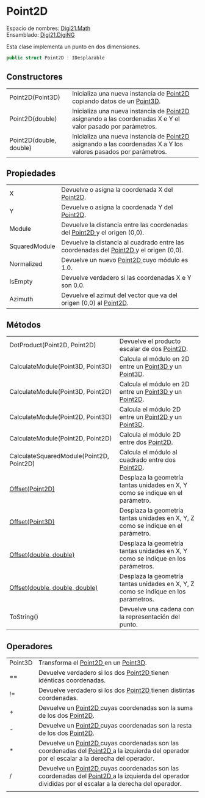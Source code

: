 # Point2D

Espacio de nombres: [Digi21.Math](./)  
Ensamblado: [Digi21.DigiNG](../)

Esta clase implementa un punto en dos dimensiones.

```csharp
public struct Point2D : IDesplazable
```

## Constructores

|  |  |
| :--- | :--- |
| Point2D\(Point3D\) | Inicializa una nueva instancia de [Point2D ](point2d.md)copiando datos de un [Point3D](point3d.md). |
| Point2D\(double\) | Inicializa una nueva instancia de [Point2D ](point2d.md)asignando a las coordenadas X e Y el valor pasado por parámetros. |
| Point2D\(double, double\) | Inicializa una nueva instancia de [Point2D](point2d.md) asignando a las coordenadas X a Y los valores pasados por parámetros. |

## Propiedades

|  |  |
| :--- | :--- |
| X | Devuelve o asigna la coordenada X del [Point2D](point2d.md). |
| Y | Devuelve o asigna la coordenada Y del [Point2D](point2d.md). |
| Module | Devuelve la distancia entre las coordenadas del [Point2D ](point2d.md)y el origen \(0,0\). |
| SquaredModule | Devuelve la distancia al cuadrado entre las coordenadas del [Point2D ](point2d.md)y el origen \(0,0\). |
| Normalized | Devuelve un nuevo [Point2D ](point2d.md)cuyo módulo es 1.0. |
| IsEmpty | Devuelve verdadero si las coordenadas X e Y son 0.0. |
| Azimuth | Devuelve el azimut del vector que va del origen \(0,0\) al [Point2D](point2d.md). |

## Métodos

|  |  |
| :--- | :--- |
| DotProduct\(Point2D, Point2D\) | Devuelve el producto escalar de dos [Point2D](point2d.md). |
| CalculateModule\(Point3D, Point3D\) | Calcula el módulo en 2D entre un [Point3D ](point3d.md)y un [Point3D](point3d.md). |
| CalculateModule\(Point3D, Point2D\) | Calcula el módulo en 2D entre un [Point3D ](point3d.md)y un [Point2D](point2d.md). |
| CalculateModule\(Point2D, Point3D\) | Calcula el módulo 2D entre un [Point2D ](point2d.md)y un [Point3D](point3d.md). |
| CalculateModule\(Point2D, Point2D\) | Calcula el módulo 2D entre dos [Point2D](point2d.md). |
| CalculateSquaredModule\(Point2D, Point2D\) | Calcula el módulo al cuadrado entre dos [Point2D](point2d.md). |
| [Offset\(Point2D\)](idesplazable/metodos/offset.md#offset-point-2-d) | Desplaza la geometría tantas unidades en X, Y como se indique en el parámetro. |
| [Offset\(Point3D\)](idesplazable/metodos/offset.md#offset-point-3-d) | Desplaza la geometría tantas unidades en X, Y, Z como se indique en el parámetro. |
| [Offset\(double, double\)](idesplazable/metodos/offset.md#offset-double-double) | Desplaza la geometría tantas unidades en X, Y como se indique en los parámetros. |
| [Offset\(double, double, double\)](idesplazable/metodos/offset.md#offset-double-doublem-double) | Desplaza la geometría tantas unidades en X, Y, Z como se indique en los parámetros. |
| ToString\(\) | Devuelve una cadena con la representación del punto. |

## Operadores

|  |  |
| :--- | :--- |
| Point3D | Transforma el [Point2D ](point2d.md)en un [Point3D](point3d.md). |
| == | Devuelve verdadero si los dos [Point2D ](point2d.md)tienen idénticas coordenadas. |
| != | Devuelve verdadero si los dos [Point2D ](point2d.md)tienen distintas coordenadas. |
| + | Devuelve un [Point2D ](point2d.md)cuyas coordenadas son la suma de los dos [Point2D](point2d.md). |
| - | Devuelve un [Point2D ](point2d.md)cuyas coordenadas son la resta de los dos [Point2D](point2d.md). |
| \* | Devuelve un [Point2D ](point2d.md)cuyas coordenadas son las coordenadas del [Point2D ](point2d.md)a la izquierda del operador por el escalar a la derecha del operador. |
| / | Devuelve un [Point2D ](point2d.md)cuyas coordenadas son las coordenadas del [Point2D ](point2d.md)a la izquierda del operador divididas por el escalar a la derecha del operador. |
|  |  |

